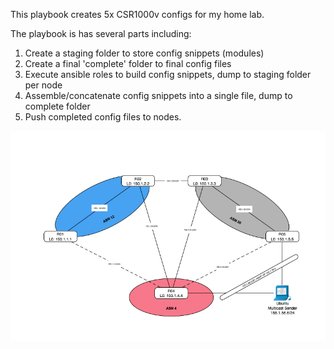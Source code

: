 This playbook creates 5x CSR1000v configs for my home lab. 

The playbook is has several parts including:
1. Create a staging folder to store config snippets (modules)
2. Create a final 'complete' folder to final config files
3. Execute ansible roles to build config snippets, dump to staging folder per node
4. Assemble/concatenate config snippets into a single file, dump to complete folder
5. Push completed config files to nodes.

![Image of topology](https://github.com/lachlan748/ansible/blob/master/homelab/homelab.png)
